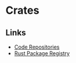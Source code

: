 # Crates

## Links

- [Code Repositories](https://github.com/rust-lang/crates.io-index)
- [Rust Package Registry](https://crates.io)

<!--
https://github.com/serayuzgur/crates
-->
